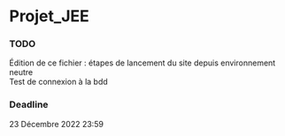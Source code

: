 # Projet_JEE
### TODO

Édition de ce fichier : étapes de lancement du site depuis environnement neutre  
Test de connexion à la bdd


### Deadline

23 Décembre 2022 23:59
